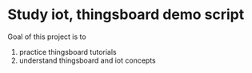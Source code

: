 # Study iot, thingsboard demo script

Goal of this project is to 
1. practice thingsboard tutorials
2. understand thingsboard and iot concepts


